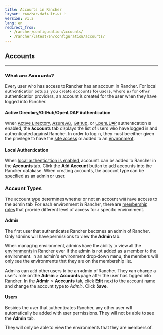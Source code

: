 ```yaml
---
title: Accounts in Rancher
layout: rancher-default-v1.2
version: v1.2
lang: en
redirect_from:
  - /rancher/configuration/accounts/
  - /rancher/latest/en/configuration/accounts/
---
```


## Accounts
---

### What are Accounts?

Every user who has access to Rancher has an account in Rancher. For local authentication setups, you create accounts for users, where as for other authentication providers, an account is created for the user when they have logged into Rancher. 

#### Active Directory/GitHub/OpenLDAP Authentication

When [Active Directory]({{site.baseurl}}/rancher/{{page.version}}/{{page.lang}}/configuration/access-control/#active-directory), [Azure AD]({{site.baseurl}}/rancher/{{page.version}}/{{page.lang}}/configuration/access-control/#azure-ad), [GitHub]({{site.baseurl}}/rancher/{{page.version}}/{{page.lang}}/configuration/access-control/#github), or [OpenLDAP]({{site.baseurl}}/rancher/{{page.version}}/{{page.lang}}/configuration/access-control/#openldap) authentication is enabled, the **Accounts** tab displays the list of users who have logged in and authenticated against Rancher. In order to log in, they must be either given the privilege to have the [site access]({{site.baseurl}}/rancher/{{page.version}}/{{page.lang}}/configuration/access-control/#site-access) or added to an [environment]({{site.baseurl}}/rancher/{{page.version}}/{{page.lang}}/environments/).

#### Local Authentication

When [local authentication is enabled]({{site.baseurl}}/rancher/{{page.version}}/{{page.lang}}/configuration/access-control/#local-authentication), accounts can be added to Rancher in the **Accounts** tab. Click the **Add Account** button to add accounts into the Rancher database. When creating accounts, the account type can be specified as an admin or user.

### Account Types

The account type determines whether or not an account will have access to the admin tab. For each environment in Rancher, there are [membership roles]({{site.baseurl}}/rancher/{{page.version}}/{{page.lang}}/environments/#membership-roles) that provide different level of access for a specific environment.

#### Admin

The first user that authenticates Rancher becomes an admin of Rancher. Only admins will have permissions to view the **Admin** tab.

When managing environment, admins have the ability to view all the [environments]({{site.baseurl}}/rancher/{{page.version}}/{{page.lang}}/environments/) in Rancher even if the admin is not added as a member to the environment. In an admin's environment drop-down menu, the members will only see the environments that they are on the membership list.

Admins can add other users to be an admin of Rancher. They can change a user's role on the **Admin** > **Accounts** page after the user has logged into Rancher. In the **Admin** > **Accounts** tab, click  **Edit** next to the account name and change the account type to _Admin_. Click **Save**.

#### Users

Besides the user that authenticates Rancher, any other user will automatically be added with user permissions. They will not be able to see the **Admin** tab.

They will only be able to view the environments that they are members of.

